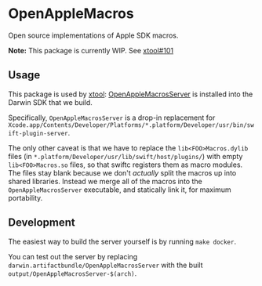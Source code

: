 # OpenAppleMacros

Open source implementations of Apple SDK macros.

**Note:** This package is currently WIP. See [xtool#101](https://github.com/xtool-org/xtool/pull/101)

## Usage

This package is used by [xtool](https://github.com/xtool-org/xtool): [OpenAppleMacrosServer](/Sources/OpenAppleMacrosServer) is installed into the Darwin SDK that we build.

Specifically, `OpenAppleMacrosServer` is a drop-in replacement for `Xcode.app/Contents/Developer/Platforms/*.platform/Developer/usr/bin/swift-plugin-server`.

The only other caveat is that we have to replace the `lib<FOO>Macros.dylib` files (in `*.platform/Developer/usr/lib/swift/host/plugins/`) with empty `lib<FOO>Macros.so` files, so that swiftc registers them as macro modules. The files stay blank because we don't *actually* split the macros up into shared libraries. Instead we merge all of the macros into the `OpenAppleMacrosServer` executable, and statically link it, for maximum portability.

## Development

The easiest way to build the server yourself is by running `make docker`.

You can test out the server by replacing `darwin.artifactbundle/OpenAppleMacrosServer` with the built `output/OpenAppleMacrosServer-$(arch)`.
